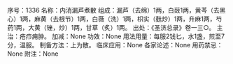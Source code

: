 序号：1336
名称：内消漏芦煮散
组成：漏芦（去绵）1两，白蔹1两，黄芩（去黑心）1两，麻黄（去根节）1两，白薇（洗）1两，枳实（麸炒）1两，升麻1两，芍药1两，大黄（锉，炒）1两，甘草（炙）1两。
出处：《圣济总录》卷一三○。
主治：疮疖痈肿。
加减：None
功效：None
用法用量：每服2钱匕，水1盏，煎至7分，温服。
制备方法：上为散。
临床应用：None
各家论述：None
用药禁忌：None
附注：None
